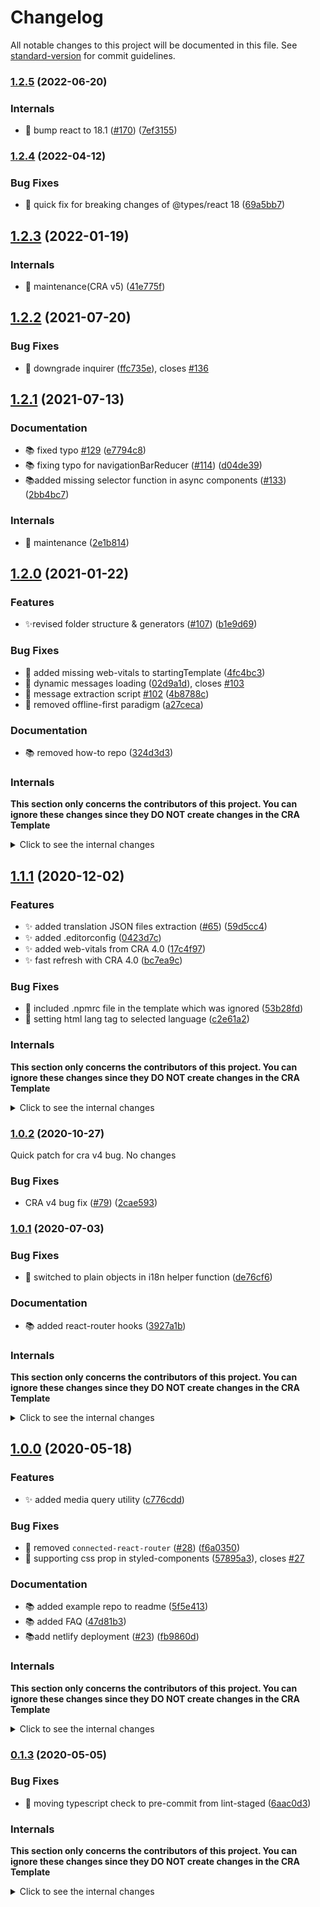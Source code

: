 # Changelog

All notable changes to this project will be documented in this file. See [standard-version](https://github.com/conventional-changelog/standard-version) for commit guidelines.

### [1.2.5](https://github.com/react-boilerplate/react-boilerplate-cra-template/compare/v1.2.4...v1.2.5) (2022-06-20)

### Internals

- 🔧 bump react to 18.1 ([#170](https://github.com/react-boilerplate/react-boilerplate-cra-template/issues/170)) ([7ef3155](https://github.com/react-boilerplate/react-boilerplate-cra-template/commit/7ef31555a29c273ffd02b55f30f913218d13eb1f))

### [1.2.4](https://github.com/react-boilerplate/react-boilerplate-cra-template/compare/v1.2.3...v1.2.4) (2022-04-12)

### Bug Fixes

- 🐛 quick fix for breaking changes of @types/react 18 ([69a5bb7](https://github.com/react-boilerplate/react-boilerplate-cra-template/commit/69a5bb7eb671db16a070950816117f3d94c9d9e0))

## [1.2.3](https://github.com/react-boilerplate/react-boilerplate-cra-template/compare/v1.2.2...v1.2.3) (2022-01-19)

### Internals

- 🔧 maintenance(CRA v5) ([41e775f](https://github.com/react-boilerplate/react-boilerplate-cra-template/commit/41e775f4f3d003dcb5f6ccec6c5be0566c951fb8))

## [1.2.2](https://github.com/react-boilerplate/react-boilerplate-cra-template/compare/v1.2.1...v1.2.2) (2021-07-20)

### Bug Fixes

- 🐛 downgrade inquirer ([ffc735e](https://github.com/react-boilerplate/react-boilerplate-cra-template/commit/ffc735ed55b66b68301399dbdc1f33dc8b4fd9a5)), closes [#136](https://github.com/react-boilerplate/react-boilerplate-cra-template/issues/136)

## [1.2.1](https://github.com/react-boilerplate/react-boilerplate-cra-template/compare/v1.2.0...v1.2.1) (2021-07-13)

### Documentation

- 📚️ fixed typo [#129](https://github.com/react-boilerplate/react-boilerplate-cra-template/issues/129) ([e7794c8](https://github.com/react-boilerplate/react-boilerplate-cra-template/commit/e7794c87bd6e13a0ed377f1e0d18640954dabeee))
- 📚️ fixing typo for navigationBarReducer ([#114](https://github.com/react-boilerplate/react-boilerplate-cra-template/issues/114)) ([d04de39](https://github.com/react-boilerplate/react-boilerplate-cra-template/commit/d04de392090129c299828948bb7343dd25d6b016))
- 📚️added missing selector function in async components ([#133](https://github.com/react-boilerplate/react-boilerplate-cra-template/issues/133)) ([2bb4bc7](https://github.com/react-boilerplate/react-boilerplate-cra-template/commit/2bb4bc7ae17c62d56d98efcab19e672bc84de44d))

### Internals

- 🔧 maintenance ([2e1b814](https://github.com/react-boilerplate/react-boilerplate-cra-template/commit/2e1b814b2e005edbe79602d9d45dd2b56cee733e))

## [1.2.0](https://github.com/react-boilerplate/react-boilerplate-cra-template/compare/v1.1.1...v1.2.0) (2021-01-22)

### Features

- ✨revised folder structure & generators ([#107](https://github.com/react-boilerplate/react-boilerplate-cra-template/issues/107)) ([b1e9d69](https://github.com/react-boilerplate/react-boilerplate-cra-template/commit/b1e9d696c027eedd19594a071d72ceec2e832ef8))

### Bug Fixes

- 🐛 added missing web-vitals to startingTemplate ([4fc4bc3](https://github.com/react-boilerplate/react-boilerplate-cra-template/commit/4fc4bc3a03d28e781c177f10501d8bf88458806e))
- 🐛 dynamic messages loading ([02d9a1d](https://github.com/react-boilerplate/react-boilerplate-cra-template/commit/02d9a1da3d868c0a6cde7cfbede8889210b37482)), closes [#103](https://github.com/react-boilerplate/react-boilerplate-cra-template/issues/103)
- 🐛 message extraction script [#102](https://github.com/react-boilerplate/react-boilerplate-cra-template/issues/102) ([4b8788c](https://github.com/react-boilerplate/react-boilerplate-cra-template/commit/4b8788c9b9d9e3004feebf8e04fdb96e16a3a2d7))
- 🐛 removed offline-first paradigm ([a27ceca](https://github.com/react-boilerplate/react-boilerplate-cra-template/commit/a27ceca7620c5133a70fe21cad83a391a38b8fa5))

### Documentation

- 📚️ removed how-to repo ([324d3d3](https://github.com/react-boilerplate/react-boilerplate-cra-template/commit/324d3d3a10cd56acdd1a7be0dee31b28c718ef3d))

### Internals

**This section only concerns the contributors of this project. You can ignore these changes since they DO NOT create changes in the CRA Template**

<details><summary>Click to see the internal changes</summary>

- 👷 added manual triggers ([a514701](https://github.com/react-boilerplate/react-boilerplate-cra-template/commit/a514701081fe65ea6099be810ed14c1e1ca80a7d))
- 🔧 added i18n mock to generators ([#106](https://github.com/react-boilerplate/react-boilerplate-cra-template/issues/106)) ([2440250](https://github.com/react-boilerplate/react-boilerplate-cra-template/commit/2440250e9a69bff9216ba73aad83168f28985ca3))
- 🔧 bumped typescript version ([386de98](https://github.com/react-boilerplate/react-boilerplate-cra-template/commit/386de985a40a2fe1e75e4873af2d94044516964a))
- 🚨 fixed minor type error ([976d19d](https://github.com/react-boilerplate/react-boilerplate-cra-template/commit/976d19ddab033548f89637de8acd58c86663792a))

</details>

## [1.1.1](https://github.com/react-boilerplate/react-boilerplate-cra-template/compare/v1.0.2...v1.1.0) (2020-12-02)

### Features

- ✨ added translation JSON files extraction ([#65](https://github.com/react-boilerplate/react-boilerplate-cra-template/issues/65)) ([59d5cc4](https://github.com/react-boilerplate/react-boilerplate-cra-template/commit/59d5cc4c332a17c8070ef83fd3c7e2b1d10d7bbb))
- ✨ added .editorconfig ([0423d7c](https://github.com/react-boilerplate/react-boilerplate-cra-template/commit/0423d7c13b8802cd1435cff941fe4eeb727a0a49))
- ✨ added web-vitals from CRA 4.0 ([17c4f97](https://github.com/react-boilerplate/react-boilerplate-cra-template/commit/17c4f97f7edc4c64f385962fbe4aea8e07950312))
- ✨ fast refresh with CRA 4.0 ([bc7ea9c](https://github.com/react-boilerplate/react-boilerplate-cra-template/commit/bc7ea9c0bbad5cbe075c5648ad987fad06961ee9))

### Bug Fixes

- 🐛 included .npmrc file in the template which was ignored ([53b28fd](https://github.com/react-boilerplate/react-boilerplate-cra-template/commit/53b28fd0a428ca6d53b77e5a44b3d0c73369a4fc))
- 🐛 setting html lang tag to selected language ([c2e61a2](https://github.com/react-boilerplate/react-boilerplate-cra-template/commit/c2e61a2ba49cf6558eb36188d3807a051b312492))

### Internals

**This section only concerns the contributors of this project. You can ignore these changes since they DO NOT create changes in the CRA Template**

<details><summary>Click to see the internal changes</summary>

- **chore:** 📚️ 🔧 review & update ([45c604c](https://github.com/react-boilerplate/react-boilerplate-cra-template/commit/45c604c1e5ed7e29dfd0351b3b9c7eaf1cc01a05))
- 📚️ added release process steps ([f3eb490](https://github.com/react-boilerplate/react-boilerplate-cra-template/commit/f3eb490bf9c993b8276e0b7688b8c887b09c2e3e))
- ♻️ fixing typos, settings and concistency ([c32691c](https://github.com/react-boilerplate/react-boilerplate-cra-template/commit/c32691c2dc6819e02d8f43d9054ec50375e7199c))
- 🔧 maintenance ([#66](https://github.com/react-boilerplate/react-boilerplate-cra-template/issues/66)) ([432f449](https://github.com/react-boilerplate/react-boilerplate-cra-template/commit/432f4492aa23056e63c721629f274fc8392fd4ba))
- 🔧 added component folder selection to generators ([#76](https://github.com/react-boilerplate/react-boilerplate-cra-template/issues/76)) ([de8e6fd](https://github.com/react-boilerplate/react-boilerplate-cra-template/commit/de8e6fd7b8ca4520f2b64c46d4ebd19daf004925))
- 🔧 switched to yarn ([#89](https://github.com/react-boilerplate/react-boilerplate-cra-template/issues/89)) ([2a90e24](https://github.com/react-boilerplate/react-boilerplate-cra-template/commit/2a90e24b8eaf8adcfb6008f20a2fc4a8f83bfa33))
</details>

### [1.0.2](https://github.com/react-boilerplate/react-boilerplate-cra-template/compare/v1.0.1...v1.0.2) (2020-10-27)

Quick patch for cra v4 bug. No changes

### Bug Fixes

- CRA v4 bug fix ([#79](https://github.com/react-boilerplate/react-boilerplate-cra-template/issues/79)) ([2cae593](https://github.com/react-boilerplate/react-boilerplate-cra-template/commit/2cae593fbd53ee1e6e4a7f31cf50781c1b1ab6b9))

### [1.0.1](https://github.com/react-boilerplate/react-boilerplate-cra-template/compare/v1.0.0...v1.0.1) (2020-07-03)

### Bug Fixes

- 🐛 switched to plain objects in i18n helper function ([de76cf6](https://github.com/react-boilerplate/react-boilerplate-cra-template/commit/de76cf66da852a786822109e04b49aa62b5b0511))

### Documentation

- 📚️ added react-router hooks ([3927a1b](https://github.com/react-boilerplate/react-boilerplate-cra-template/commit/3927a1b513035c6a19d0dab532f76655418fa002))

### Internals

**This section only concerns the contributors of this project. You can ignore these changes since they DO NOT create changes in the CRA Template**

<details><summary>Click to see the internal changes</summary>

- 📚 fix redux-toolkit docs ([#35](https://github.com/react-boilerplate/react-boilerplate-cra-template/issues/35)) ([30732a8](https://github.com/react-boilerplate/react-boilerplate-cra-template/commit/30732a8f68766e1a5a0685dfe5f5e8d1260f30c2))
- 📚️ fixed docs issues ([97d67f0](https://github.com/react-boilerplate/react-boilerplate-cra-template/commit/97d67f0b1f53af6922017b83f3568710a7dda50a))
- 📚️ fix redux url ([#42](https://github.com/react-boilerplate/react-boilerplate-cra-template/issues/42)) ([a491728](https://github.com/react-boilerplate/react-boilerplate-cra-template/commit/a49172853e87caa720d0af99341a932e98f3f537))
- 🐛 removing redundant "history" ([#31](https://github.com/react-boilerplate/react-boilerplate-cra-template/issues/31)) ([0793d31](https://github.com/react-boilerplate/react-boilerplate-cra-template/commit/0793d314439afd434e6ea7a07d9fef15cd47e30b))
- ♻️ fixing variable name in redux-toolkit docs ([#37](https://github.com/react-boilerplate/react-boilerplate-cra-template/issues/37)) ([3968ade](https://github.com/react-boilerplate/react-boilerplate-cra-template/commit/3968aded3182ab16a35f5596ef2f53e05109d296))
- ♻️ update redux-toolkit docs ([#33](https://github.com/react-boilerplate/react-boilerplate-cra-template/issues/33)) ([8dd5931](https://github.com/react-boilerplate/react-boilerplate-cra-template/commit/8dd5931b0bd62416446dfb0b2fa761ee77eab852))
- 🎨 added og meta tags ([43657d6](https://github.com/react-boilerplate/react-boilerplate-cra-template/commit/43657d634e28d7a1fa46779657f86e46586c5ac2))
- 🔧 merge dev for the release ([#48](https://github.com/react-boilerplate/react-boilerplate-cra-template/issues/48)) ([043c524](https://github.com/react-boilerplate/react-boilerplate-cra-template/commit/043c52477b0c15360a9682d2e0e928dd4b72fbdb))
- **deps:** 🔗 bump websocket-extensions from 0.1.3 to 0.1.4 ([#39](https://github.com/react-boilerplate/react-boilerplate-cra-template/issues/39)) ([36e1f9e](https://github.com/react-boilerplate/react-boilerplate-cra-template/commit/36e1f9eb4c5439cc4e6ec9ed71a535d52de3ecd8))
- 🔧 removed theme from startingTemplate ([02d1e62](https://github.com/react-boilerplate/react-boilerplate-cra-template/commit/02d1e627ea8b3918f26efc461db3faafaa86a278))

</details>

## [1.0.0](https://github.com/react-boilerplate/react-boilerplate-cra-template/compare/v0.1.3...v1.0.0) (2020-05-18)

### Features

- ✨ added media query utility ([c776cdd](https://github.com/react-boilerplate/react-boilerplate-cra-template/commit/c776cdd7e55295d304268cc0821779c9720f0fdd))

### Bug Fixes

- 🐛 removed `connected-react-router` ([#28](https://github.com/react-boilerplate/react-boilerplate-cra-template/issues/28)) ([f6a0350](https://github.com/react-boilerplate/react-boilerplate-cra-template/commit/f6a0350dc5c6203a1b1c47d2b420245b7251bd05))
- 🐛 supporting css prop in styled-components ([57895a3](https://github.com/react-boilerplate/react-boilerplate-cra-template/commit/57895a3ca97acc7e6dda2a14b093d669d3be4e9e)), closes [#27](https://github.com/react-boilerplate/react-boilerplate-cra-template/issues/27)

### Documentation

- 📚️ added example repo to readme ([5f5e413](https://github.com/react-boilerplate/react-boilerplate-cra-template/commit/5f5e4133b85f5a7c6bbbbae24fd0c6361ad9e151))
- 📚️ added FAQ ([47d81b3](https://github.com/react-boilerplate/react-boilerplate-cra-template/commit/47d81b311e7c7d2a1f68e55af6d7e10e37526759))
- 📚add netlify deployment ([#23](https://github.com/react-boilerplate/react-boilerplate-cra-template/issues/23)) ([fb9860d](https://github.com/react-boilerplate/react-boilerplate-cra-template/commit/fb9860defd9704d2941a2ef7bdb9c13ed462786b))

### Internals

**This section only concerns the contributors of this project. You can ignore these changes since they DO NOT create changes in the CRA Template**

<details><summary>Click to see the internal changes</summary>

- ♻️ fix typo ([a4a4f50](https://github.com/react-boilerplate/react-boilerplate-cra-template/commit/a4a4f5076abc31d9cad612c0c4daab7d37b753b4)), closes [#25](https://github.com/react-boilerplate/react-boilerplate-cra-template/issues/25)
- ♻️ fix typo in toolkit.tsx comment ([#18](https://github.com/react-boilerplate/react-boilerplate-cra-template/issues/18)) ([1867a5b](https://github.com/react-boilerplate/react-boilerplate-cra-template/commit/1867a5b48fcd3b8d54ddd3a07cddf5ececc36c91))
- ♻️ updated clean script name ([3cedb94](https://github.com/react-boilerplate/react-boilerplate-cra-template/commit/3cedb9494d242cc48fc605c2002d1cf173c14c55))
- ♻️ updated readme ([765a897](https://github.com/react-boilerplate/react-boilerplate-cra-template/commit/765a8972733a556bd39b414cbbe1ff9458864f6a))
- 🔧 added commit hook verify startingTemplate changes ([e0240c8](https://github.com/react-boilerplate/react-boilerplate-cra-template/commit/e0240c83f1f5d0a7fd370759c6114b25bdb5044c))
- 🔧 added script for creating changelog ([4ed9ed5](https://github.com/react-boilerplate/react-boilerplate-cra-template/commit/4ed9ed555e6d3c5363819af3f5eebf7800ec6046))
- 🔧 improved cleaning script ([a3d05f8](https://github.com/react-boilerplate/react-boilerplate-cra-template/commit/a3d05f8faa49cffbdb3e82fe53a9024db8f2170b)), closes [#29](https://github.com/react-boilerplate/react-boilerplate-cra-template/issues/29)
- 🔧 moved creation of the test CRA to a script to avoid husky bug ([e6f8054](https://github.com/react-boilerplate/react-boilerplate-cra-template/commit/e6f805435b332587875f045f327e97c43b0b49bf))
- 🚨 added media utility tests ([3f2d9c9](https://github.com/react-boilerplate/react-boilerplate-cra-template/commit/3f2d9c991e8af4914dcd899d6a346dceae0a9463))

</details>

### [0.1.3](https://github.com/react-boilerplate/react-boilerplate-cra-template/compare/v0.1.2...v0.1.3) (2020-05-05)

### Bug Fixes

- 🐛 moving typescript check to pre-commit from lint-staged ([6aac0d3](https://github.com/react-boilerplate/react-boilerplate-cra-template/commit/6aac0d302bcea714dd8a1ad49b3c77b91204d0b2))

### Internals

**This section only concerns the contributors of this project. You can ignore these changes since they DO NOT create changes in the CRA Template**

<details><summary>Click to see the internal changes</summary>

- ✨ redux dev tools enabled on github page ([aa890c5](https://github.com/react-boilerplate/react-boilerplate-cra-template/commit/aa890c50bcd130788b0b4736efd51b71ae9c057c))
- 👷 added job to test the released version ([a328db6](https://github.com/react-boilerplate/react-boilerplate-cra-template/commit/a328db6f64b9baffbc2bd04f1e84809f3a9e8364))
- 🔧 added npm test to CI ([1fbf852](https://github.com/react-boilerplate/react-boilerplate-cra-template/commit/1fbf85269e499c280c0cbe15194f882344b3e9ec))
- 🔧 adding commitlint to workflows ([#13](https://github.com/react-boilerplate/react-boilerplate-cra-template/issues/13)) ([f049526](https://github.com/react-boilerplate/react-boilerplate-cra-template/commit/f04952662f818ea5fab6d895770e3570748b4313))
- 🔧Fix typo in README ([#9](https://github.com/react-boilerplate/react-boilerplate-cra-template/issues/9)) ([8680c10](https://github.com/react-boilerplate/react-boilerplate-cra-template/commit/8680c10d2d96e8ad2cae86a40f3c0a86ba76a513))
- 🔧switched to standard-version ([#15](https://github.com/react-boilerplate/react-boilerplate-cra-template/issues/15)) ([ce497b5](https://github.com/react-boilerplate/react-boilerplate-cra-template/commit/ce497b533a2aa81d1a5a08d487534e60b4189b32))

</details>
